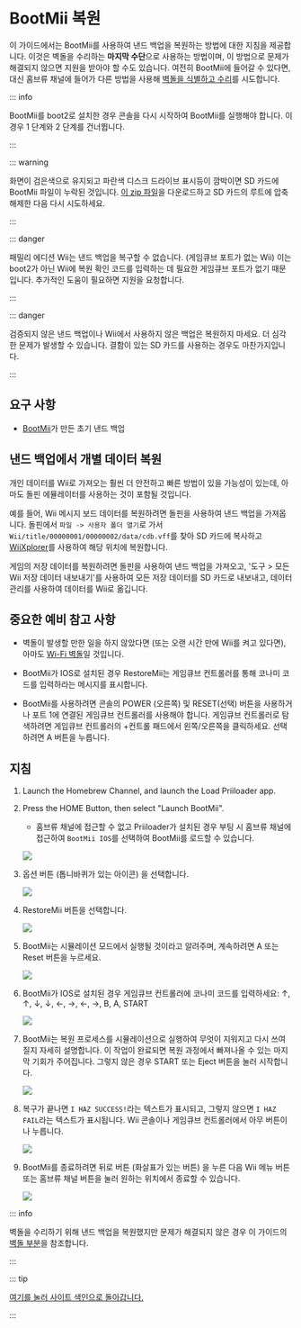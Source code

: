 # BootMii 복원

이 가이드에서는 BootMii를 사용하여 낸드 백업을 복원하는 방법에 대한 지침을 제공합니다. 이것은 벽돌을 수리하는 <strong>마지막 수단</strong>으로 사용하는 방법이며, 이 방법으로 문제가 해결되지 않으면 지원을 받아야 할 수도 있습니다. 여전히 BootMii에 들어갈 수 있다면, 대신 홈브류 채널에 들어가 다른 방법을 사용해 [벽돌을 식별하고 수리](bricks)를 시도합니다.

::: info

BootMii를 boot2로 설치한 경우 콘솔을 다시 시작하여 BootMii를 실행해야 합니다. 이 경우 1 단계와 2 단계를 건너뜁니다.

:::

::: warning

화면이 검은색으로 유지되고 파란색 디스크 드라이브 표시등이 깜박이면 SD 카드에 BootMii 파일이 누락된 것입니다. [이 zip 파일](https://static.hackmii.com/bootmii_sd_files.zip)을 다운로드하고 SD 카드의 루트에 압축 해제한 다음 다시 시도하세요.

:::

::: danger

패밀리 에디션 Wii는 낸드 백업을 복구할 수 없습니다. (게임큐브 포트가 없는 Wii) 이는 boot2가 아닌 Wii에 복원 확인 코드를 입력하는 데 필요한 게임큐브 포트가 없기 때문입니다. 추가적인 도움이 필요하면 지원을 요청합니다.

:::

::: danger

검증되지 않은 낸드 백업이나 Wii에서 사용하지 않은 백업은 복원하지 마세요. 더 심각한 문제가 발생할 수 있습니다. 결함이 있는 SD 카드를 사용하는 경우도 마찬가지입니다.

:::

## 요구 사항

- [BootMii](bootmii)가 만든 초기 낸드 백업

## 낸드 백업에서 개별 데이터 복원

개인 데이터를 Wii로 가져오는 훨씬 더 안전하고 빠른 방법이 있을 가능성이 있는데, 아마도 돌핀 에뮬레이터를 사용하는 것이 포함될 것입니다.

예를 들어, Wii 메시지 보드 데이터를 복원하려면 돌핀을 사용하여 낸드 백업을 가져옵니다. 돌핀에서 `파일 -> 사용자 폴더 열기`로 가서 `Wii/title/00000001/00000002/data/cdb.vff`를 찾아 SD 카드에 복사하고 [WiiXplorer](https://oscwii.org/library/app/wiixplorer)를 사용하여 해당 위치에 복원합니다.

게임의 저장 데이터를 복원하려면 돌핀을 사용하여 낸드 백업을 가져오고, '도구 > 모든 Wii 저장 데이터 내보내기'를 사용하여 모든 저장 데이터를 SD 카드로 내보내고, 데이터 관리를 사용하여 데이터를 Wii로 옮깁니다.

## 중요한 예비 참고 사항

- 벽돌이 발생할 만한 일을 하지 않았다면 (또는 오랜 시간 만에 Wii를 켜고 있다면), 아마도 [Wi-Fi 벽돌](bricks#wi-fi-brick)일 것입니다.

- BootMii가 IOS로 설치된 경우 RestoreMii는 게임큐브 컨트롤러를 통해 코나미 코드를 입력하라는 메시지를 표시합니다.

- BootMii를 사용하려면 콘솔의 POWER (오른쪽) 및 RESET(선택) 버튼을 사용하거나 포트 1에 연결된 게임큐브 컨트롤러를 사용해야 합니다. 게임큐브 컨트롤러로 탐색하려면 게임큐브 컨트롤러의 +컨트롤 패드에서 왼쪽/오른쪽을 클릭하세요. 선택하려면 A 버튼을 누릅니다.

## 지침

1. Launch the Homebrew Channel, and launch the Load Priiloader app.

2. Press the HOME Button, then select "Launch BootMii".

   - 홈브류 채널에 접근할 수 없고 Priiloader가 설치된 경우 부팅 시 홈브류 채널에 접근하여 `BootMii IOS`를 선택하여 BootMii를 로드할 수 있습니다.

   ![](/images/bootmii/BootMii_HBC.png)

3. 옵션 버튼 (톱니바퀴가 있는 아이콘) 을 선택합니다.

   ![](/images/bootmii/BootMii_Gears.png)

4. RestoreMii 버튼을 선택합니다.

   ![](/images/bootmii/BootMii_Restore.png)

5. BootMii는 시뮬레이션 모드에서 실행될 것이라고 알려주며, 계속하려면 A 또는 Reset 버튼을 누르세요.

   ![](/images/bootmii/BootMii_NAND_Simulation.png)

6. BootMii가 IOS로 설치된 경우 게임큐브 컨트롤러에 코나미 코드를 입력하세요: ↑, ↑, ↓, ↓, ←, →, ←, →, B, A, START

   ![](/images/bootmii/BootMii_NAND_Konami.png)

7. BootMii는 복원 프로세스를 시뮬레이션으로 실행하여 무엇이 지워지고 다시 쓰여질지 자세히 설명합니다. 이 작업이 완료되면 복원 과정에서 빠져나올 수 있는 마지막 기회가 주어집니다. 그렇지 않은 경우 START 또는 Eject 버튼을 눌러 시작합니다.

   ![](/images/bootmii/BootMii_NAND_Restore.png)

8. 복구가 끝나면 `I HAZ SUCCESS!`라는 텍스트가 표시되고, 그렇지 않으면 `I HAZ FAIL`라는 텍스트가 표시됩니다. Wii 콘솔이나 게임큐브 컨트롤러에서 아무 버튼이나 누릅니다.

   ![](/images/bootmii/BootMii_NAND_Restore_Success.png)

9. BootMii를 종료하려면 뒤로 버튼 (화살표가 있는 버튼) 을 누른 다음 Wii 메뉴 버튼 또는 홈브류 채널 버튼을 눌러 원하는 위치에서 종료할 수 있습니다.

   ![](/images/bootmii/BootMii_Return.png)

::: info

벽돌을 수리하기 위해 낸드 백업을 복원했지만 문제가 해결되지 않은 경우 이 가이드의 [벽돌 부분](bricks)을 참조합니다.

:::

::: tip

[여기를 눌러 사이트 색인으로 돌아갑니다.](site-navigation)

:::
